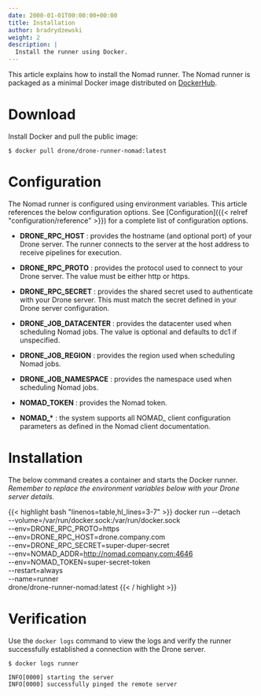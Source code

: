 ```yaml
---
date: 2000-01-01T00:00:00+00:00
title: Installation
author: bradrydzewski
weight: 2
description: |
  Install the runner using Docker.
---
```


This article explains how to install the Nomad runner. The Nomad runner is packaged as a minimal Docker image distributed on [DockerHub](https://hub.docker.com/r/drone/drone-runner-nomad).
# Download

Install Docker and pull the public image:

```
$ docker pull drone/drone-runner-nomad:latest
```

# Configuration

The Nomad runner is configured using environment variables. This article references the below configuration options. See [Configuration]({{< relref "configuration/reference" >}}) for a complete list of configuration options.

* __DRONE_RPC_HOST__
  : provides the hostname (and optional port) of your Drone server. The runner connects to the server at the host address to receive pipelines for execution.

* __DRONE_RPC_PROTO__
  : provides the protocol used to connect to your Drone server. The value must be either http or https.

* __DRONE_RPC_SECRET__
  : provides the shared secret used to authenticate with your Drone server. This must match the secret defined in your Drone server configuration.

* __DRONE_JOB_DATACENTER__
  : provides the datacenter used when scheduling Nomad jobs. The value is optional and defaults to dc1 if unspecified.

* __DRONE_JOB_REGION__
  : provides the region used when scheduling Nomad jobs.

* __DRONE_JOB_NAMESPACE__
  : provides the namespace used when scheduling Nomad jobs.

* __NOMAD_TOKEN__
  : provides the Nomad token.

* __NOMAD\_*__
  : the system supports all NOMAD_ client configuration parameters as defined in the Nomad client documentation.

# Installation

The below command creates a container and starts the Docker runner. _Remember to replace the environment variables below with your Drone server details._


{{< highlight bash "linenos=table,hl_lines=3-7" >}}
docker run --detach \
  --volume=/var/run/docker.sock:/var/run/docker.sock \
  --env=DRONE_RPC_PROTO=https \
  --env=DRONE_RPC_HOST=drone.company.com \
  --env=DRONE_RPC_SECRET=super-duper-secret \
  --env=NOMAD_ADDR=http://nomad.company.com:4646 \
  --env=NOMAD_TOKEN=super-secret-token \
  --restart=always \
  --name=runner \
  drone/drone-runner-nomad:latest
{{< / highlight >}}


# Verification

Use the `docker logs` command to view the logs and verify the runner successfully established a connection with the Drone server.

```
$ docker logs runner

INFO[0000] starting the server
INFO[0000] successfully pinged the remote server 
```
